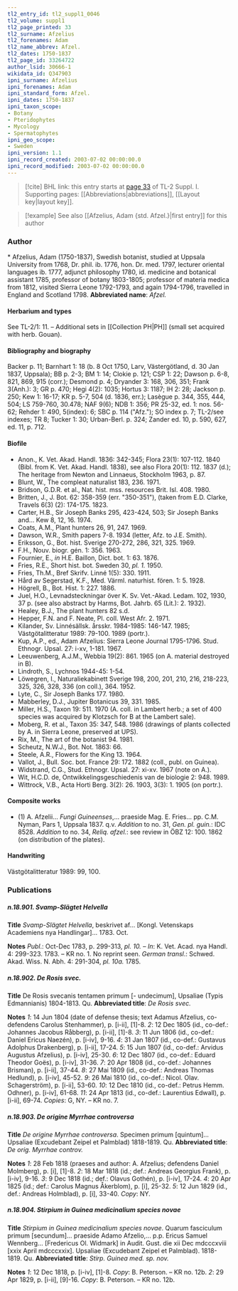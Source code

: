 ```yaml
---
tl2_entry_id: tl2_suppl1_0046
tl2_volume: suppl1
tl2_page_printed: 33
tl2_surname: Afzelius
tl2_forenames: Adam
tl2_name_abbrev: Afzel.
tl2_dates: 1750-1837
tl2_page_id: 33264722
author_lsid: 30666-1
wikidata_id: Q347903
ipni_surname: Afzelius
ipni_forenames: Adam
ipni_standard_form: Afzel.
ipni_dates: 1750-1837
ipni_taxon_scope: 
- Botany
- Pteridophytes
- Mycology
- Spermatophytes
ipni_geo_scope: 
- Sweden
ipni_version: 1.1
ipni_record_created: 2003-07-02 00:00:00.0
ipni_record_modified: 2003-07-02 00:00:00.0
---
```



> [!cite] BHL link: this entry starts at [page 33](https://www.biodiversitylibrary.org/page/33264722) of TL-2 Suppl. I.
> Supporting pages: [[Abbreviations|abbreviations]], [[Layout key|layout key]].

> [!example] See also [[Afzelius, Adam {std. Afzel.}|first entry]] for this author

### Author

\* Afzelius, Adam (1750-1837), Swedish botanist, studied at Uppsala University from 1768, Dr. phil. ib. 1776, hon. Dr. med. 1797, lecturer oriental languages ib. 1777, adjunct philosophy 1780, id. medicine and botanical assistant 1785, professor of botany 1803-1805; professor of materia medica from 1812, visited Sierra Leone 1792-1793, and again 1794-1796, travelled in England and Scotland 1798. 
**Abbreviated name**: *Afzel.*

#### Herbarium and types

See TL-2/1: 11. – Additional sets in [[Collection PH|PH]] (small set acquired with herb. Gouan).

#### Bibliography and biography

Backer p. 11; Barnhart 1: 18 (b. 8 Oct 1750, Larv, Västergötland, d. 30 Jan 1837, Uppsala); BB p. 2-3; BM 1: 14; Clokie p. 121; CSP 1: 22; Dawson p. 6-8, 821, 869, 915 (corr.); Desmond p. 4; Dryander 3: 168, 306, 351; Frank 3(Anh.): 3; GR p. 470; Hegi 4(2): 1035; Hortus 3: 1187; IH 2: 28; Jackson p. 250; Kew 1: 16-17; KR p. 5-7, 504 (d. 1836, err.); Lasègue p. 344, 355, 444, 504; LS 759-760, 30.478; NAF 9(6); NDB 1: 356; PR 25-32, ed. 1: nos. 56-62; Rehder 1: 490, 5(index): 6; SBC p. 114 ("Afz."); SO index p. 7; TL-2/see indexes; TR 8; Tucker 1: 30; Urban-Berl. p. 324; Zander ed. 10, p. 590, 627, ed. 11, p. 712.

#### Biofile

- Anon., K. Vet. Akad. Handl. 1836: 342-345; Flora 23(1): 107-112. 1840 (Bibl. from K. Vet. Akad. Handl. 1838), see also Flora 20(1): 112. 1837 (d.); The heritage from Newton and Linnaeus, Stockholm 1963, p. 87.
- Blunt, W., The compleat naturalist 183, 236. 1971.
- Bridson, G.D.R. et al., Nat. hist. mss. resources Brit. Isl. 408. 1980.
- Britten, J., J. Bot. 62: 358-359 (err. "350-351"), (taken from E.D. Clarke, Travels 6(3) (2): 174-175. 1823.
- Carter, H.B., Sir Joseph Banks 295, 423-424, 503; Sir Joseph Banks and... Kew 8, 12, 16. 1974.
- Coats, A.M., Plant hunters 26, 91, 247. 1969.
- Dawson, W.R., Smith papers 7-8. 1934 (letter, Afz. to J.E. Smith).
- Eriksson, G., Bot. hist. Sverige 270-272, 286, 321, 325. 1969.
- F.H., Nouv. biogr. gén. 1: 356. 1963.
- Fournier, E., *in* H.E. Baillon, Dict. bot. 1: 63. 1876.
- Fries, R.E., Short hist. bot. Sweden 30, *pl. 1.* 1950.
- Fries, Th.M., Bref Skrifv. Linné 1(5): 330. 1911.
- Hård av Segerstad, K.F., Med. Värml. naturhist. fören. 1: 5. 1928.
- Högrell, B., Bot. Hist. 1: 227. 1886.
- Juel, H.O., Levnadsteckningar över K. Sv. Vet.-Akad. Ledam. 102, 1930, 37 p. (see also abstract by Harms, Bot. Jahrb. 65 (Lit.): 2. 1932).
- Healey, B.J., The plant hunters 82 s.d.
- Hepper, F.N. and F. Neate, Pl. coll. West Afr. 2. 1971.
- Kilander, Sv. Linnésällsk. årsskr. 1984-1985: 146-147. 1985; Västgötalitteratur 1989: 79-100. 1989 (portr.).
- Kup, A.P., ed., Adam Afzelius: Sierra Leone Journal 1795-1796. Stud. Ethnogr. Upsal. 27: i-xv, 1-181. 1967.
- Leeuwenberg, A.J.M., Webbia 19(2): 861. 1965 (on A. material destroyed in B).
- Lindroth, S., Lychnos 1944-45: 1-54.
- Löwegren, I., Naturaliekabinett Sverige 198, 200, 201, 210, 216, 218-223, 325, 326, 328, 336 (on coll.), 364. 1952.
- Lyte, C., Sir Joseph Banks 177. 1980.
- Mabberley, D.J., Jupiter Botanicus 39, 331. 1985.
- Miller, H.S., Taxon 19: 511. 1970 (A. coll. in Lambert herb.; a set of 400 species was acquired by Klotzsch for B at the Lambert sale).
- Moberg, R. et al., Taxon 35: 347, 548. 1986 (drawings of plants collected by A. in Sierra Leone, preserved at UPS).
- Rix, M., The art of the botanist 94. 1981.
- Scheutz, N.W.J., Bot. Not. 1863: 66.
- Steele, A.R., Flowers for the King 13. 1964.
- Vallot, J., Bull. Soc. bot. France 29: 172. 1882 (coll., publ. on Guinea).
- Widstrand, C.G., Stud. Ethnogr. Upsal. 27: xi-xv. 1967 (note on A.).
- Wit, H.C.D. de, Ontwikkelingsgeschiedenis van de biologie 2: 948. 1989.
- Wittrock, V.B., Acta Horti Berg. 3(2): 26. 1903, 3(3): 1. 1905 (on portr.).

#### Composite works

- (1) A. Afzelii... *Fungi Guineenses*,... praeside Mag. E. Fries... pp. C.M. Nyman, Pars 1, Uppsala 1837. q.v.
*Addition* to no. 31, *Gen. pl. guin.*: IDC 8528.
*Addition* to no. 34, *Reliq. afzel.*: see review in ÖBZ 12: 100. 1862 (on distribution of the plates).

#### Handwriting

Västgötalitteratur 1989: 99, 100.

### Publications

##### n.18.901. Svamp-Slägtet Helvella

**Title**
*Svamp-Slägtet Helvella*, beskrivet af... \[Kongl. Vetenskaps Academiens nya Handlingar\]... 1783. Oct.

**Notes**
*Publ*.: Oct-Dec 1783, p. 299-313, *pl. 10.* – *In*: K. Vet. Acad. nya Handl. 4: 299-323. 1783. – KR no. 1. No reprint seen.
*German transl*.: Schwed. Akad. Wiss. N. Abh. 4: 291-304, *pl. 10a.* 1785.

##### n.18.902. De Rosis svec.

**Title**
De Rosis svecanis tentamen primum \[- undecimum\], Upsaliae (Typis Edmannianis) 1804-1813. Qu.
**Abbreviated title**: *De Rosis svec.*

**Notes**
*1*: 14 Jun 1804 (date of defense thesis; text Adamus Afzelius, co-defendens Carolus Stenhammer), p. \[i-ii\], \[1\]-8.
*2*: 12 Dec 1805 (id., co-def.: Johannes Jacobus Råbberg), p. \[i-ii\], \[1\]-8.
*3*: 11 Jun 1806 (id., co-def.: Daniel Ericus Naezén), p. \[i-iv\], 9-16.
*4*: 31 Jan 1807 (id., co-def.: Gustavus Adolphus Drakenberg), p. \[i-ii\], 17-24.
*5*: 15 Jun 1807 (id., co-def.: Arvidus Augustus Afzelius), p. \[i-iv\], 25-30.
*6*: 12 Dec 1807 (id., co-def.: Eduard Theodor Goës), p. \[i-iv\], 31-36.
*7*: 20 Apr 1808 (id., co-def.: Johannes Brisman), p. \[i-ii\], 37-44.
*8*: 27 Mai 1809 (id., co-def.: Andreas Thomas Hedlund), p. \[i-iv\], 45-52.
*9*: 26 Mai 1810 (id., co-def.: Nicol. Olav. Schagerström), p. \[i-ii\], 53-60.
*10*: 12 Dec 1810 (id., co-def.: Petrus Hemm. Odhner), p. \[i-iv\], 61-68.
*11*: 24 Apr 1813 (id., co-def.: Laurentius Edwall), p. \[i-ii\], 69-74.
*Copies*: G, NY. – KR no. 7.

##### n.18.903. De origine Myrrhae controversa

**Title**
*De origine Myrrhae controversa*. Specimen primum \[quintum\]... Upsaliae (Excudebant Zeipel et Palmblad) 1818-1819. Qu.
**Abbreviated title**: *De orig. Myrrhae controv.*

**Notes**
*1*: 28 Feb 1818 (praeses and author: A. Afzelius; defendens Daniel Molmberg), p. \[i\], \[1\]-8.
*2*: 18 Mar 1818 (id.; def.: Andreas Georgius Frank), p. \[i-iv\], 9-16.
*3*: 9 Dec 1818 (id.; def.: Olavus Gothén), p. \[i-iv\], 17-24.
*4*: 20 Apr 1825 (id.; def.: Carolus Magnus Åkerblom), p. \[i\], 25-32.
*5*: 12 Jun 1829 (id., def.: Andreas Holmblad), p. \[i\], 33-40.
*Copy*: NY.

##### n.18.904. Stirpium in Guinea medicinalium species novae

**Title**
*Stirpium in Guinea medicinalium species novae*. Quarum fasciculum primum \[secundum\]... praeside Adamo Afzelio,... p.p. Ericus Samuel Wennberg... \[Fredericus Ol. Widmark\] in Audit. Gust. die xii Dec mdcccxviii \[xxix April mdcccxxix\]. Upsaliae (Excudebant Zeipel et Palmblad). 1818-1819. Qu.
**Abbreviated title**: *Stirp. Guinea med. sp. nov.*

**Notes**
*1*: 12 Dec 1818, p. \[i-iv\], \[1\]-8. *Copy*: B. Peterson. – KR no. 12b.
*2*: 29 Apr 1829, p. \[i-ii\], \[9\]-16. *Copy*: B. Peterson. – KR no. 12b.

